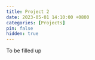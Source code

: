 ```yaml
---
title: Project 2
date: 2023-05-01 14:10:00 +0800
categories: [Projects]
pin: false
hidden: true
---
```


To be filled up
